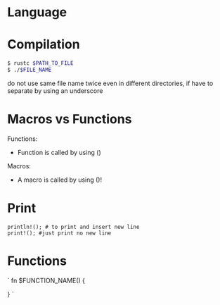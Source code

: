 # Language

# Compilation

```bash
$ rustc $PATH_TO_FILE
$ ./$FILE_NAME
```

do not use same file name twice even in different directories, if have to separate by using an underscore

# Macros vs Functions

Functions:
- Function is called by using ()

Macros:
- A macro is called by using ()!

# Print

```
println!(); # to print and insert new line
print!(); #just print no new line
```

# Functions

`
fn $FUNCTION_NAME() {

}
`